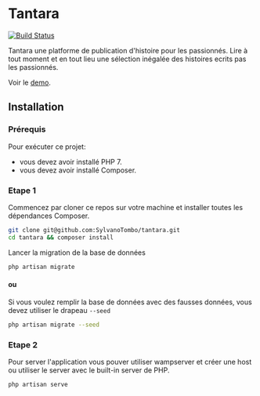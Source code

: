 # Tantara

[![Build Status](https://travis-ci.org/joemccann/dillinger.svg?branch=master)](https://travis-ci.org/joemccann/dillinger)

Tantara une platforme de publication d'histoire pour les passionnés. 
Lire à tout moment et en tout lieu une sélection inégalée des histoires ecrits pas les passionnés.

Voir le [demo](https://test.herokuapp.com).

## Installation

### Prérequis
Pour exécuter ce projet: 
*  vous devez avoir installé PHP 7.
* vous devez avoir installé Composer.

### Etape 1

Commencez par cloner ce repos sur votre machine et installer toutes les dépendances Composer.


```bash
git clone git@github.com:SylvanoTombo/tantara.git
cd tantara && composer install
```
Lancer la migration de la base de données
```bash
php artisan migrate
```
#### ou 
Si vous voulez remplir la base de données avec des fausses données, vous devez utiliser le drapeau `--seed`

```bash
php artisan migrate --seed
```
### Etape 2
Pour server l'application vous pouver utiliser wampserver et créer une host ou utiliser le server avec le built-in server de PHP.

```bash
php artisan serve
```


